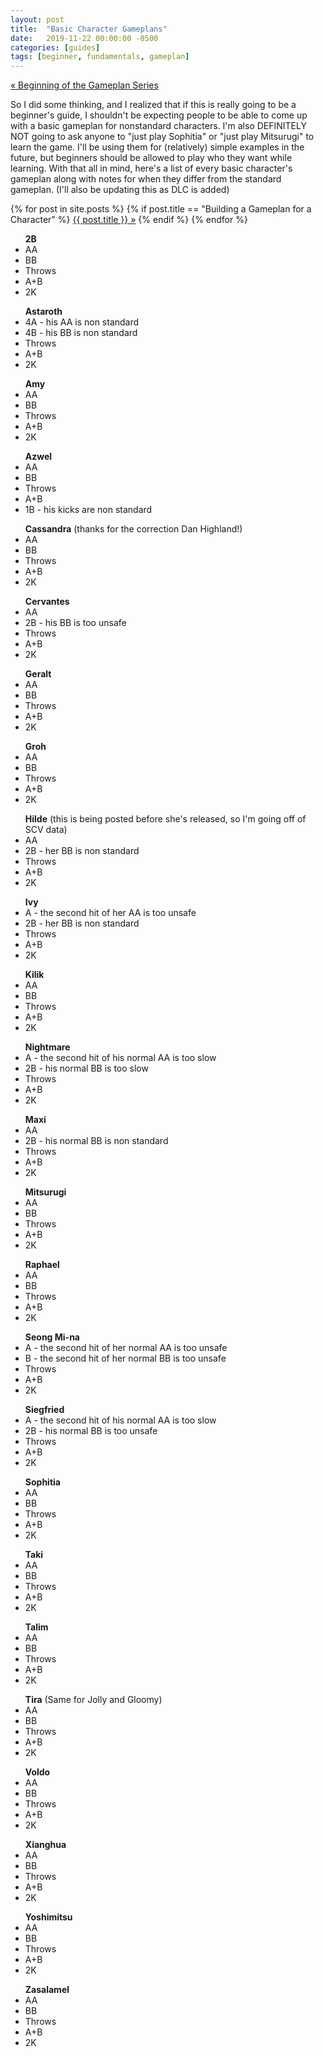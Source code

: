 ```yaml
---
layout: post
title:  "Basic Character Gameplans"
date:   2019-11-22 00:00:00 -0500
categories: [guides]
tags: [beginner, fundamentals, gameplan]
---
```

<a href="{% post_url 2019-11-21-creating-a-gameplan %}">&laquo; Beginning of the Gameplan Series</a>

So I did some thinking, and I realized that if this is really going to be a beginner's guide, I shouldn't be expecting people to be able to come up with a basic gameplan for nonstandard characters. I'm also DEFINITELY NOT going to ask anyone to "just play Sophitia" or "just play Mitsurugi" to learn the game. I'll be using them for (relatively) simple examples in the future, but beginners should be allowed to play who they want while learning. With that all in mind, here's a list of every basic character's gameplan along with notes for when they differ from the standard gameplan. (I'll also be updating this as DLC is added)

<p>
  {% for post in site.posts %}
	{% if post.title == "Building a Gameplan for a Character" %}
		<a href="{{ post.url }}">{{ post.title }} &raquo;</a>
	{% endif %}
  {% endfor %}
</p>

<ul>
<b>2B</b>
<li>AA</li>
<li>BB</li>
<li>Throws</li>
<li>A+B</li>
<li>2K</li>
</ul>

<ul>
<b>Astaroth</b>
<li>4A - his AA is non standard</li>
<li>4B - his BB is non standard</li>
<li>Throws</li>
<li>A+B</li>
<li>2K</li>
</ul>

<ul>
<b>Amy</b>
<li>AA</li>
<li>BB</li>
<li>Throws</li>
<li>A+B</li>
<li>2K</li>
</ul>

<ul>
<b>Azwel</b>
<li>AA</li>
<li>BB</li>
<li>Throws</li>
<li>A+B</li>
<li>1B - his kicks are non standard</li>
</ul>

<ul>
<b>Cassandra</b>
(thanks for the correction Dan Highland!)
<li>AA</li>
<li>BB</li>
<li>Throws</li>
<li>A+B</li>
<li>2K</li>
</ul>

<ul>
<b>Cervantes</b>
<li>AA</li>
<li>2B - his BB is too unsafe</li>
<li>Throws</li>
<li>A+B</li>
<li>2K</li>
</ul>

<ul>
<b>Geralt</b>
<li>AA</li>
<li>BB</li>
<li>Throws</li>
<li>A+B</li>
<li>2K</li>
</ul>

<ul>
<b>Groh</b>
<li>AA</li>
<li>BB</li>
<li>Throws</li>
<li>A+B</li>
<li>2K</li>
</ul>

<ul>
<b>Hilde</b>
(this is being posted before she's released, so I'm going off of SCV data)
<li>AA</li>
<li>2B - her BB is non standard</li>
<li>Throws</li>
<li>A+B</li>
<li>2K</li>
</ul>

<ul>
<b>Ivy</b>
<li>A - the second hit of her AA is too unsafe</li>
<li>2B - her BB is non standard</li>
<li>Throws</li>
<li>A+B</li>
<li>2K</li>
</ul>

<ul>
<b>Kilik</b>
<li>AA</li>
<li>BB</li>
<li>Throws</li>
<li>A+B</li>
<li>2K</li>
</ul>

<ul>
<b>Nightmare</b>
<li>A - the second hit of his normal AA is too slow</li>
<li>2B - his normal BB is too slow</li>
<li>Throws</li>
<li>A+B</li>
<li>2K</li>
</ul>

<ul>
<b>Maxi</b>
<li>AA</li>
<li>2B - his normal BB is non standard</li>
<li>Throws</li>
<li>A+B</li>
<li>2K</li>
</ul>

<ul>
<b>Mitsurugi</b>
<li>AA</li>
<li>BB</li>
<li>Throws</li>
<li>A+B</li>
<li>2K</li>
</ul>

<ul>
<b>Raphael</b>
<li>AA</li>
<li>BB</li>
<li>Throws</li>
<li>A+B</li>
<li>2K</li>
</ul>

<ul>
<b>Seong Mi-na</b>
<li>A - the second hit of her normal AA is too unsafe</li>
<li>B - the second hit of her normal BB is too unsafe</li>
<li>Throws</li>
<li>A+B</li>
<li>2K</li>
</ul>

<ul>
<b>Siegfried</b>
<li>A - the second hit of his normal AA is too slow</li>
<li>2B - his normal BB is too unsafe</li>
<li>Throws</li>
<li>A+B</li>
<li>2K</li>
</ul>

<ul>
<b>Sophitia</b>
<li>AA</li>
<li>BB</li>
<li>Throws</li>
<li>A+B</li>
<li>2K</li>
</ul>

<ul>
<b>Taki</b>
<li>AA</li>
<li>BB</li>
<li>Throws</li>
<li>A+B</li>
<li>2K</li>
</ul>

<ul>
<b>Talim</b>
<li>AA</li>
<li>BB</li>
<li>Throws</li>
<li>A+B</li>
<li>2K</li>
</ul>

<ul>
<b>Tira</b>
(Same for Jolly and Gloomy)
<li>AA</li>
<li>BB</li>
<li>Throws</li>
<li>A+B</li>
<li>2K</li>
</ul>

<ul>
<b>Voldo</b>
<li>AA</li>
<li>BB</li>
<li>Throws</li>
<li>A+B</li>
<li>2K</li>
</ul>

<ul>
<b>Xianghua</b>
<li>AA</li>
<li>BB</li>
<li>Throws</li>
<li>A+B</li>
<li>2K</li>
</ul>

<ul>
<b>Yoshimitsu</b>
<li>AA</li>
<li>BB</li>
<li>Throws</li>
<li>A+B</li>
<li>2K</li>
</ul>

<ul>
<b>Zasalamel</b>
<li>AA</li>
<li>BB</li>
<li>Throws</li>
<li>A+B</li>
<li>2K</li>
</ul>